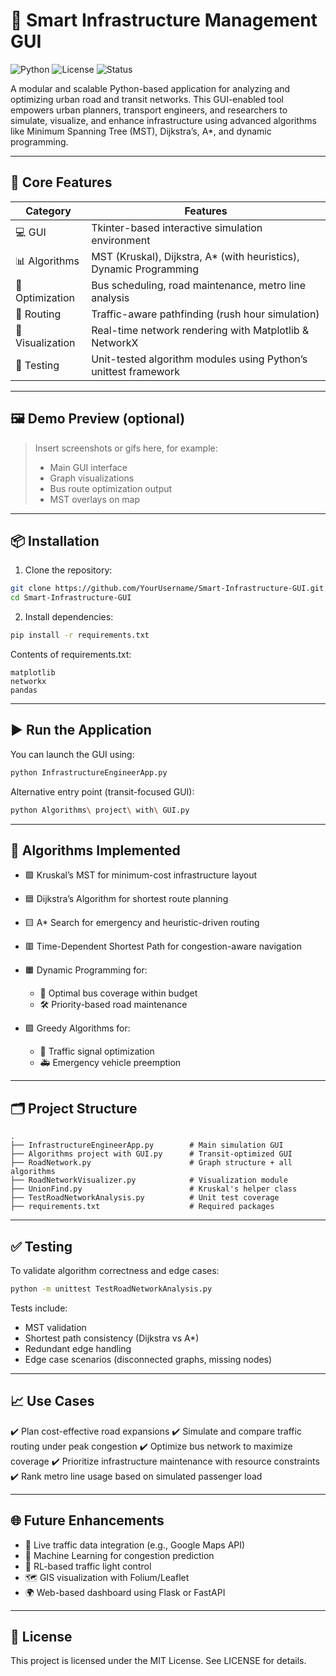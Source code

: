 
# 🚦 Smart Infrastructure Management GUI

![Python](https://img.shields.io/badge/Python-3.9%2B-blue.svg)
![License](https://img.shields.io/badge/License-MIT-green.svg)
![Status](https://img.shields.io/badge/Project-Active-brightgreen.svg)

A modular and scalable Python-based application for analyzing and optimizing urban road and transit networks. This GUI-enabled tool empowers urban planners, transport engineers, and researchers to simulate, visualize, and enhance infrastructure using advanced algorithms like Minimum Spanning Tree (MST), Dijkstra’s, A\*, and dynamic programming.

---

## 🚀 Core Features

| Category         | Features                                                            |
| ---------------- | ------------------------------------------------------------------- |
| 💻 GUI           | Tkinter-based interactive simulation environment                    |
| 📊 Algorithms    | MST (Kruskal), Dijkstra, A\* (with heuristics), Dynamic Programming |
| 🧠 Optimization  | Bus scheduling, road maintenance, metro line analysis               |
| 🧭 Routing       | Traffic-aware pathfinding (rush hour simulation)                    |
| 🎨 Visualization | Real-time network rendering with Matplotlib & NetworkX              |
| 🧪 Testing       | Unit-tested algorithm modules using Python’s unittest framework     |

---

## 🖼️ Demo Preview (optional)

> Insert screenshots or gifs here, for example:
>
> * Main GUI interface
> * Graph visualizations
> * Bus route optimization output
> * MST overlays on map

---

## 📦 Installation

1. Clone the repository:

```bash
git clone https://github.com/YourUsername/Smart-Infrastructure-GUI.git
cd Smart-Infrastructure-GUI
```

2. Install dependencies:

```bash
pip install -r requirements.txt
```

Contents of requirements.txt:

```
matplotlib
networkx
pandas
```

---

## ▶️ Run the Application

You can launch the GUI using:

```bash
python InfrastructureEngineerApp.py
```

Alternative entry point (transit-focused GUI):

```bash
python Algorithms\ project\ with\ GUI.py
```

---

## 🧠 Algorithms Implemented

* 🟩 Kruskal’s MST for minimum-cost infrastructure layout
* 🟦 Dijkstra’s Algorithm for shortest route planning
* 🟨 A\* Search for emergency and heuristic-driven routing
* 🟥 Time-Dependent Shortest Path for congestion-aware navigation
* 🟧 Dynamic Programming for:

  * 🚌 Optimal bus coverage within budget
  * 🛠️ Priority-based road maintenance
* 🟪 Greedy Algorithms for:

  * 🚦 Traffic signal optimization
  * 🚑 Emergency vehicle preemption

---

## 🗂️ Project Structure

```
.
├── InfrastructureEngineerApp.py        # Main simulation GUI
├── Algorithms project with GUI.py      # Transit-optimized GUI
├── RoadNetwork.py                      # Graph structure + all algorithms
├── RoadNetworkVisualizer.py            # Visualization module
├── UnionFind.py                        # Kruskal's helper class
├── TestRoadNetworkAnalysis.py          # Unit test coverage
├── requirements.txt                    # Required packages
```

---

## ✅ Testing

To validate algorithm correctness and edge cases:

```bash
python -m unittest TestRoadNetworkAnalysis.py
```

Tests include:

* MST validation
* Shortest path consistency (Dijkstra vs A\*)
* Redundant edge handling
* Edge case scenarios (disconnected graphs, missing nodes)

---

## 📈 Use Cases

✔️ Plan cost-effective road expansions
✔️ Simulate and compare traffic routing under peak congestion
✔️ Optimize bus network to maximize coverage
✔️ Prioritize infrastructure maintenance with resource constraints
✔️ Rank metro line usage based on simulated passenger load

---

## 🌐 Future Enhancements

* 🔄 Live traffic data integration (e.g., Google Maps API)
* 🧠 Machine Learning for congestion prediction
* 🤖 RL-based traffic light control
* 🗺️ GIS visualization with Folium/Leaflet
* 🌍 Web-based dashboard using Flask or FastAPI

---

## 📄 License

This project is licensed under the MIT License. See LICENSE for details.

